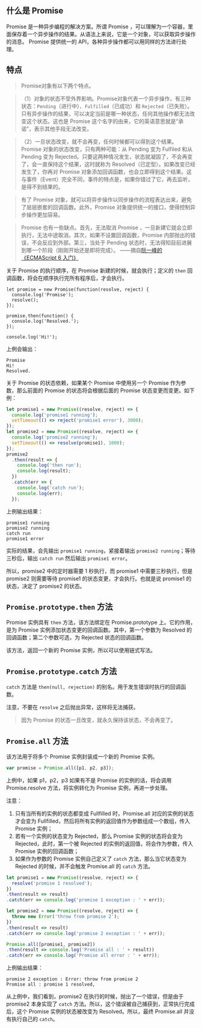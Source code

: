 

## 什么是 Promise

Promise 是一种异步编程的解决方案。所谓 Promise ，可以理解为一个容器，里面保存着一个异步操作的结果。从语法上来说，它是一个对象，可以获取异步操作的消息。 Promise 提供统一的 API，各种异步操作都可以用同样的方法进行处理。

## 特点

>Promise对象有以下两个特点。

>（1）对象的状态不受外界影响。Promise对象代表一个异步操作，有三种状态：`Pending`（进行中）、`Fulfilled`（已成功）和 `Rejected`（已失败）。只有异步操作的结果，可以决定当前是哪一种状态，任何其他操作都无法改变这个状态。这也是 Promise 这个名字的由来，它的英语意思就是“承诺”，表示其他手段无法改变。

>（2）一旦状态改变，就不会再变，任何时候都可以得到这个结果。Promise 对象的状态改变，只有两种可能：从 Pending 变为 Fulfiled 和从 Pending 变为 Rejected。只要这两种情况发生，状态就凝固了，不会再变了，会一直保持这个结果，这时就称为 Resolved（已定型）。如果改变已经发生了，你再对 Promise 对象添加回调函数，也会立即得到这个结果。这与事件（Event）完全不同，事件的特点是，如果你错过了它，再去监听，是得不到结果的。

>有了 Promise 对象，就可以将异步操作以同步操作的流程表达出来，避免了层层嵌套的回调函数。此外，Promise 对象提供统一的接口，使得控制异步操作更加容易。

>Promise 也有一些缺点。首先，无法取消 Promise ，一旦新建它就会立即执行，无法中途取消。其次，如果不设置回调函数，Promise 内部抛出的错误，不会反应到外部。第三，当处于 Pending 状态时，无法得知目前进展到哪一个阶段（刚刚开始还是即将完成）。
>——摘自[阮一峰的《ECMAScript 6 入门》](http://es6.ruanyifeng.com/#docs/promise)

关于 Promise 的执行顺序，在 Promise 新建的时候，就会执行；定义的 `then` 回调函数，将会在顺序执行完所有程序后，才会执行。

```
let promise = new Promise(function(resolve, reject) {
  console.log('Promise');
  resolve();
});

promise.then(function() {
  console.log('Resolved.');
});

console.log('Hi!');
```

上例会输出：

```
Promise
Hi!
Resolved.
```

关于 Promise 的状态依赖，如果某个 Promise 中使用另一个 Promise 作为参数，那么前面的 Promise 的状态将会根据后面的 Promise 状态变更而变更。如下例：

```javascript
let promise1 = new Promise((resolve, reject) => {
  console.log('promise1 running');
  setTimeout(() => reject('promise1 error'), 3000);
});
let promise2 = new Promise((resolve, reject) => {
  console.log('promise2 running');
  setTimeout(() => resolve(promise1), 1000);
});
promise2
  .then(result => {
    console.log('then run');
    console.log(result);
  })
  .catch(err => {
    console.log('catch run');
    console.log(err);
  });
```

上例输出结果：

```
promise1 running
promise2 running
catch run
promise1 error
```

实际的结果，会先输出 `promise1 running`，紧接着输出 `promise2 running`；等待三秒后，输出 `catch run` 然后输出 `promise1 error`。

所以，promise2 中的定时器需要 1 秒执行，而 promise1 中需要三秒执行，但是 promise2 则需要等待 promise1 的状态变更，才会执行。也就是说 promise1 的状态，决定了 promise2 的状态。

## `Promise.prototype.then` 方法

Promise 实例具有 `then` 方法，该方法绑定在 Promise.prototype 上。它的作用，是为 Promise 实例添加状态变更的回调函数。其中，第一个参数为 Resolved 的回调函数；第二个参数可选，为 Rejected 状态的回调函数。

该方法，返回一个新的 Promise 实例，所以可以使用链式写法。

## `Promise.prototype.catch` 方法

`catch` 方法是 `then(null, rejection)` 的别名。用于发生错误时执行的回调函数。

注意，不要在 `resolve` 之后抛出异常，这样将无法捕获。
>因为 Promise 的状态一旦改变，就永久保持该状态，不会再变了。

## `Promise.all` 方法

该方法用于将多个 Promise 实例封装成一个新的 Promise 实例。

```javascript
var promise = Promise.all([p1, p2, p3]);
```

上例中，如果 p1，p2，p3 如果有不是 Promise 的实例的话，将会调用 Promise.resolve 方法，将实例转化为 Promise 实例，再进一步处理。

注意：
1. 只有当所有的实例的状态都变成 Fullfilled 时，Promise.all 对应的实例的状态才会变为 Fullfilled，然后将所有实例的返回值作为参数组成一个数组，传入 Promise 实例；
2. 若有一个实例的状态变为 Rejected，那么 Promise 实例的状态将会变为 Rejected，此时，第一个被 Rejected 的实例的返回值，将会作为参数，传入 Promise 实例的回调函数；
3. 如果作为参数的 Promise 实例自己定义了 `catch` 方法，那么当它状态变为 Rejected 的时候，并不会触发 Promise.all 的 `catch` 方法。

```javascript
let promise1 = new Promise((resolve, reject) => {
  resolve('promise 1 resolved');
})
.then(result => result)
.catch(err => console.log('promise 1 exception : ' + err));

let promise2 = new Promise((resolve, reject) => {
  throw new Error('throw from promise 2');
})
.then(result => result)
.catch(err => console.log('promise 2 exception : ' + err));

Promise.all([promise1, promise2])
.then(result => console.log('Promise all : ' + result))
.catch(err => console.log('Promise all error : ' + err));
```

上例输出结果：

```
promise 2 exception : Error: throw from promise 2
Promise all : promise 1 resolved,
```

从上例中，我们看到，promise2 在执行的时候，抛出了一个错误，但是由于 promise2 本身实现了 `catch` 方法。所以，这个错误被自己捕获到，正常执行完成后，这个 Promise 实例的状态被改变为 Resolved。所以，最终 Promise.all 并没有执行自己的 `catch`。

